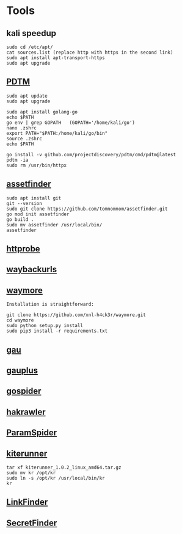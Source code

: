 # Tools
## kali speedup
```
sudo cd /etc/apt/
cat sources.list (replace http with https in the second link)
sudo apt install apt-transport-https
sudo apt upgrade
```

## [PDTM](https://github.com/projectdiscovery/pdtm)
```
sudo apt update
sudo apt upgrade
```
```
sudo apt install golang-go
echo $PATH
go env | grep GOPATH   (GOPATH='/home/kali/go')
nano .zshrc
export PATH="$PATH:/home/kali/go/bin"
source .zshrc
echo $PATH
```
```
go install -v github.com/projectdiscovery/pdtm/cmd/pdtm@latest
pdtm -ia
sudo rm /usr/bin/httpx
```
## [assetfinder](https://github.com/tomnomnom/assetfinder)
```
sudo apt install git
git --version
sudo git clone https://github.com/tomnomnom/assetfinder.git
go mod init assetfinder
go build .
sudo mv assetfinder /usr/local/bin/
assetfinder
```
## [httprobe](https://github.com/tomnomnom/httprobe)
## [waybackurls](https://github.com/tomnomnom/waybackurls/tree/master)
## [waymore](https://github.com/xnl-h4ck3r/waymore)
```
Installation is straightforward:

git clone https://github.com/xnl-h4ck3r/waymore.git
cd waymore
sudo python setup.py install
sudo pip3 install -r requirements.txt
```
## [gau](https://github.com/lc/gau)
## [gauplus](https://github.com/bp0lr/gauplus)
## [gospider](https://github.com/jaeles-project/gospider)
## [hakrawler](https://github.com/hakluke/hakrawler)
## [ParamSpider](https://github.com/devanshbatham/ParamSpider)

## [kiterunner](https://github.com/assetnote/kiterunner/releases)

```
tar xf kiterunner_1.0.2_linux_amd64.tar.gz 
sudo mv kr /opt/kr
sudo ln -s /opt/kr /usr/local/bin/kr
kr
```
## [LinkFinder](https://github.com/GerbenJavado/LinkFinder)
## [SecretFinder](https://github.com/m4ll0k/SecretFinder)
